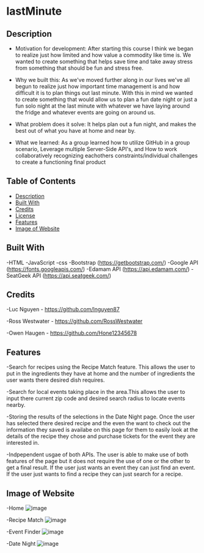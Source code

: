 # lastMinute


## Description

- Motivation for development: After starting this course I think we began to realize just how limited and how value a commodity like time is. We wanted to create something that helps save time and take away stress from something that should be fun and stress free. 

- Why we built this: As we've moved further along in our lives we've all begun to realize just how important time management is and how difficult it is to plan things out last minute. With this in mind we wanted to create something that would allow us to plan a fun date night or just a fun solo night at the last minute with whatever we have laying around the fridge and whatever events are going on around us. 

- What problem does it solve: It helps plan out a fun night, and makes the best out of what you have at home and near by. 

- What we learned: As a group learned how to utilize GitHub in a group scenario, Leverage multiple Server-Side API's, and How to work collaboratively recognizing eachothers constraints/individual challenges to create a functioning final product


## Table of Contents

- [Description](#description)
- [Built With](#built-with)
- [Credits](#credits)
- [License](#license)
- [Features](#features)
- [Image of Website](image-of-website)


## Built With

-HTML
-JavaScript
-css
-Bootstrap (https://getbootstrap.com/)
-Google API (https://fonts.googleapis.com/)
-Edamam API (https://api.edamam.com/)
-SeatGeek API (https://api.seatgeek.com/)


## Credits

-Luc Nguyen - https://github.com/lnguyen87

-Ross Westwater - https://github.com/RossWestwater

-Owen Haugen - https://github.com/Hone12345678


## Features
-Search for recipes using the Recipe Match feature. This allows the user to put in the ingredients they have at home and the number of ingredients the user wants there desired dish requires.

-Search for local events taking place in the area.This allows the user to input there current zip code and desired search radius to locate events nearby.

-Storing the results of the selections in the Date Night page. Once the user has selected there desired recipe and the even the want to check out the information they saved is availabe on this page for them to easily look at the details of the recipe they chose and purchase tickets for the event they are interested in.

-Indpependent usgae of both APIs. The user is able to make use of both features of the page but it does not require the use of one or the other to get a final result. If the user just wants an event they can just find an event. If the user just wants to find a recipe they can just search for a recipe.


## Image of Website

-Home
![image](https://user-images.githubusercontent.com/46331608/145509288-3a78cbc0-3ceb-4987-afe6-1384b5901448.png)

-Recipe Match
![image](https://user-images.githubusercontent.com/46331608/145509580-a39a6dfa-8859-449b-b59c-6d59a4ffc650.png)

-Event Finder
![image](https://user-images.githubusercontent.com/46331608/145509810-7e6fb644-8ed3-410b-a710-43d4d23dc550.png)

-Date Night
![image](https://user-images.githubusercontent.com/46331608/145510088-932154f5-de2f-4053-a43b-4d739e980874.png)




